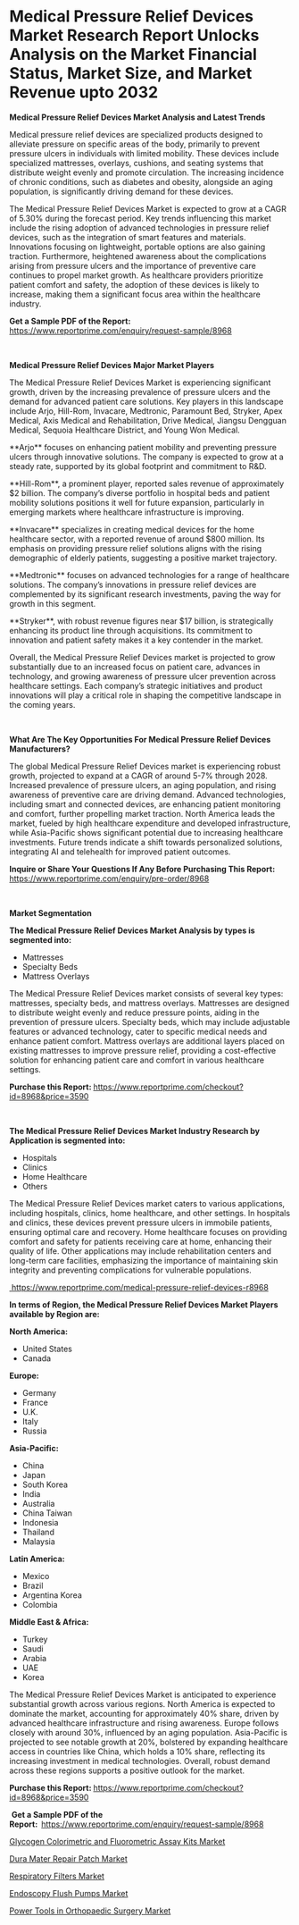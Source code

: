 <p><h1>Medical Pressure Relief Devices Market Research Report Unlocks Analysis on the Market Financial Status, Market Size, and Market Revenue upto 2032</h1></p><p><strong>Medical Pressure Relief Devices Market Analysis and Latest Trends</strong></p>
<p><p>Medical pressure relief devices are specialized products designed to alleviate pressure on specific areas of the body, primarily to prevent pressure ulcers in individuals with limited mobility. These devices include specialized mattresses, overlays, cushions, and seating systems that distribute weight evenly and promote circulation. The increasing incidence of chronic conditions, such as diabetes and obesity, alongside an aging population, is significantly driving demand for these devices.</p><p>The Medical Pressure Relief Devices Market is expected to grow at a CAGR of 5.30% during the forecast period. Key trends influencing this market include the rising adoption of advanced technologies in pressure relief devices, such as the integration of smart features and materials. Innovations focusing on lightweight, portable options are also gaining traction. Furthermore, heightened awareness about the complications arising from pressure ulcers and the importance of preventive care continues to propel market growth. As healthcare providers prioritize patient comfort and safety, the adoption of these devices is likely to increase, making them a significant focus area within the healthcare industry.</p></p>
<p><strong>Get a Sample PDF of the Report:&nbsp;</strong> <a href="https://www.reportprime.com/enquiry/request-sample/8968?utm_campaign=1080&utm_medium=2&utm_source=Github&utm_content=ia&utm_term=20032025&utm_id=medical-pressure-relief-devices">https://www.reportprime.com/enquiry/request-sample/8968</a></p>
<p>&nbsp;</p>
<p><strong>Medical Pressure Relief Devices Major Market Players</strong></p>
<p><p>The Medical Pressure Relief Devices Market is experiencing significant growth, driven by the increasing prevalence of pressure ulcers and the demand for advanced patient care solutions. Key players in this landscape include Arjo, Hill-Rom, Invacare, Medtronic, Paramount Bed, Stryker, Apex Medical, Axis Medical and Rehabilitation, Drive Medical, Jiangsu Dengguan Medical, Sequoia Healthcare District, and Young Won Medical.</p><p>**Arjo** focuses on enhancing patient mobility and preventing pressure ulcers through innovative solutions. The company is expected to grow at a steady rate, supported by its global footprint and commitment to R&D.</p><p>**Hill-Rom**, a prominent player, reported sales revenue of approximately $2 billion. The company’s diverse portfolio in hospital beds and patient mobility solutions positions it well for future expansion, particularly in emerging markets where healthcare infrastructure is improving.</p><p>**Invacare** specializes in creating medical devices for the home healthcare sector, with a reported revenue of around $800 million. Its emphasis on providing pressure relief solutions aligns with the rising demographic of elderly patients, suggesting a positive market trajectory.</p><p>**Medtronic** focuses on advanced technologies for a range of healthcare solutions. The company’s innovations in pressure relief devices are complemented by its significant research investments, paving the way for growth in this segment.</p><p>**Stryker**, with robust revenue figures near $17 billion, is strategically enhancing its product line through acquisitions. Its commitment to innovation and patient safety makes it a key contender in the market.</p><p>Overall, the Medical Pressure Relief Devices market is projected to grow substantially due to an increased focus on patient care, advances in technology, and growing awareness of pressure ulcer prevention across healthcare settings. Each company’s strategic initiatives and product innovations will play a critical role in shaping the competitive landscape in the coming years.</p></p>
<p>&nbsp;</p>
<p><strong>What Are The Key Opportunities For Medical Pressure Relief Devices Manufacturers?</strong></p>
<p><p>The global Medical Pressure Relief Devices market is experiencing robust growth, projected to expand at a CAGR of around 5-7% through 2028. Increased prevalence of pressure ulcers, an aging population, and rising awareness of preventive care are driving demand. Advanced technologies, including smart and connected devices, are enhancing patient monitoring and comfort, further propelling market traction. North America leads the market, fueled by high healthcare expenditure and developed infrastructure, while Asia-Pacific shows significant potential due to increasing healthcare investments. Future trends indicate a shift towards personalized solutions, integrating AI and telehealth for improved patient outcomes.</p></p>
<p><strong>Inquire or Share Your Questions If Any Before Purchasing This Report:</strong> <a href="https://www.reportprime.com/enquiry/pre-order/8968?utm_campaign=1080&utm_medium=2&utm_source=Github&utm_content=ia&utm_term=20032025&utm_id=medical-pressure-relief-devices">https://www.reportprime.com/enquiry/pre-order/8968</a></p>
<p>&nbsp;</p>
<p><strong>Market Segmentation</strong></p>
<p><strong>The Medical Pressure Relief Devices Market Analysis by types is segmented into:</strong></p>
<p><ul><li>Mattresses</li><li>Specialty Beds</li><li>Mattress Overlays</li></ul></p>
<p><p>The Medical Pressure Relief Devices market consists of several key types: mattresses, specialty beds, and mattress overlays. Mattresses are designed to distribute weight evenly and reduce pressure points, aiding in the prevention of pressure ulcers. Specialty beds, which may include adjustable features or advanced technology, cater to specific medical needs and enhance patient comfort. Mattress overlays are additional layers placed on existing mattresses to improve pressure relief, providing a cost-effective solution for enhancing patient care and comfort in various healthcare settings.</p></p>
<p><strong>Purchase this Report:&nbsp;</strong><a href="https://www.reportprime.com/checkout?id=8968&price=3590&utm_campaign=1080&utm_medium=2&utm_source=Github&utm_content=ia&utm_term=20032025&utm_id=medical-pressure-relief-devices">https://www.reportprime.com/checkout?id=8968&price=3590</a></p>
<p>&nbsp;</p>
<p><strong>The Medical Pressure Relief Devices Market Industry Research by Application is segmented into:</strong></p>
<p><ul><li>Hospitals</li><li>Clinics</li><li>Home Healthcare</li><li>Others</li></ul></p>
<p><p>The Medical Pressure Relief Devices market caters to various applications, including hospitals, clinics, home healthcare, and other settings. In hospitals and clinics, these devices prevent pressure ulcers in immobile patients, ensuring optimal care and recovery. Home healthcare focuses on providing comfort and safety for patients receiving care at home, enhancing their quality of life. Other applications may include rehabilitation centers and long-term care facilities, emphasizing the importance of maintaining skin integrity and preventing complications for vulnerable populations.</p></p>
<p><a href="https://www.reportprime.com/medical-pressure-relief-devices-r8968?utm_campaign=1080&utm_medium=2&utm_source=Github&utm_content=ia&utm_term=20032025&utm_id=medical-pressure-relief-devices">&nbsp;https://www.reportprime.com/medical-pressure-relief-devices-r8968</a></p>
<p><strong>In terms of Region, the Medical Pressure Relief Devices Market Players available by Region are:</strong></p>
<p>
    <p> <strong> North America: </strong>
        <ul>
            <li>United States</li>
            <li>Canada</li>
        </ul>
        </p> 
    <p> <strong> Europe: </strong>
        <ul>
            <li>Germany</li>
            <li>France</li>
            <li>U.K.</li>
            <li>Italy</li>
            <li>Russia</li>
        </ul>
        </p> 
    <p> <strong> Asia-Pacific: </strong>
        <ul>
            <li>China</li>
            <li>Japan</li>
            <li>South Korea</li>
            <li>India</li>
            <li>Australia</li>
            <li>China Taiwan</li>
            <li>Indonesia</li>
            <li>Thailand</li>
            <li>Malaysia</li>
        </ul>
        </p> 
    <p> <strong> Latin America: </strong>
        <ul>
            <li>Mexico</li>
            <li>Brazil</li>
            <li>Argentina Korea</li>
            <li>Colombia</li>
        </ul>
        </p> 
    <p> <strong> Middle East & Africa: </strong>
        <ul>
            <li>Turkey</li>
            <li>Saudi</li>
            <li>Arabia</li>
            <li>UAE</li>
            <li>Korea</li>
        </ul>
    </p>
    </p>
<p><p>The Medical Pressure Relief Devices Market is anticipated to experience substantial growth across various regions. North America is expected to dominate the market, accounting for approximately 40% share, driven by advanced healthcare infrastructure and rising awareness. Europe follows closely with around 30%, influenced by an aging population. Asia-Pacific is projected to see notable growth at 20%, bolstered by expanding healthcare access in countries like China, which holds a 10% share, reflecting its increasing investment in medical technologies. Overall, robust demand across these regions supports a positive outlook for the market.</p></p>
<p><strong>Purchase this Report: </strong><a href="https://www.reportprime.com/checkout?id=8968&price=3590&utm_campaign=1080&utm_medium=2&utm_source=Github&utm_content=ia&utm_term=20032025&utm_id=medical-pressure-relief-devices">https://www.reportprime.com/checkout?id=8968&price=3590</a></p>
<p>&nbsp;<strong>Get a Sample PDF of the Report:&nbsp;&nbsp;</strong><a href="https://www.reportprime.com/enquiry/request-sample/8968?utm_campaign=1080&utm_medium=2&utm_source=Github&utm_content=ia&utm_term=20032025&utm_id=medical-pressure-relief-devices">https://www.reportprime.com/enquiry/request-sample/8968</a></p>
<p><strong></strong></p>
<p><p><a href="https://github.com/pezezlarue7h/Market-Research-Report-List-1/blob/main/glycogen-colorimetric-and-fluorometric-assay-kits-market.md?utm_campaign=1080&utm_medium=2&utm_source=Github&utm_content=ia&utm_term=20032025&utm_id=medical-pressure-relief-devices">Glycogen Colorimetric and Fluorometric Assay Kits Market</a></p><p><a href="https://github.com/wycheelwayeu/Market-Research-Report-List-1/blob/main/dura-mater-repair-patch-market.md?utm_campaign=1080&utm_medium=2&utm_source=Github&utm_content=ia&utm_term=20032025&utm_id=medical-pressure-relief-devices">Dura Mater Repair Patch Market</a></p><p><a href="https://github.com/onutsheinz/Market-Research-Report-List-1/blob/main/respiratory-filters-market.md?utm_campaign=1080&utm_medium=2&utm_source=Github&utm_content=ia&utm_term=20032025&utm_id=medical-pressure-relief-devices">Respiratory Filters Market</a></p><p><a href="https://github.com/rueffmuoloqw/Market-Research-Report-List-1/blob/main/endoscopy-flush-pumps-market.md?utm_campaign=1080&utm_medium=2&utm_source=Github&utm_content=ia&utm_term=20032025&utm_id=medical-pressure-relief-devices">Endoscopy Flush Pumps Market</a></p><p><a href="https://github.com/lazloklitz2e/Market-Research-Report-List-1/blob/main/power-tools-in-orthopaedic-surgery-market.md?utm_campaign=1080&utm_medium=2&utm_source=Github&utm_content=ia&utm_term=20032025&utm_id=medical-pressure-relief-devices">Power Tools in Orthopaedic Surgery Market</a></p></p>